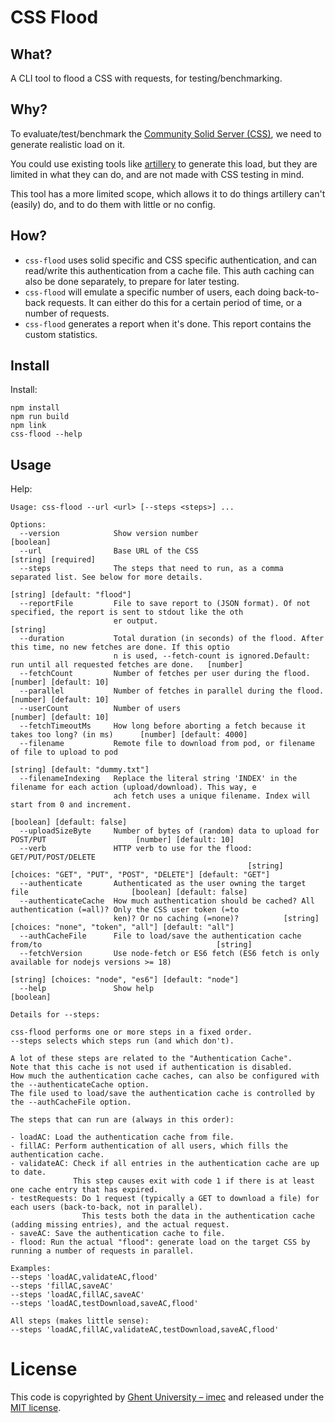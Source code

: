 # CSS Flood

## What?

A CLI tool to flood a CSS with requests, for testing/benchmarking.

## Why?

To evaluate/test/benchmark the [Community Solid Server (CSS)](https://github.com/CommunitySolidServer/CommunitySolidServer), we need to generate realistic load on it.

You could use existing tools like [artillery](https://www.artillery.io/) to generate this load, but they are limited in what they can do, and are not made with CSS testing in mind.

This tool has a more limited scope, which allows it to do things artillery can't (easily) do, and to do them with little or no config.

## How?

- `css-flood` uses solid specific and CSS specific authentication, and can read/write this authentication from a cache file. This auth caching can also be done separately, to prepare for later testing.
- `css-flood` will emulate a specific number of users, each doing back-to-back requests. It can either do this for a certain period of time, or a number of requests.
- `css-flood` generates a report when it's done. This report contains the custom statistics.

## Install

Install:

```
npm install
npm run build
npm link
css-flood --help
```

## Usage

Help:

```
Usage: css-flood --url <url> [--steps <steps>] ...

Options:
  --version            Show version number                                                                     [boolean]
  --url                Base URL of the CSS                                                           [string] [required]
  --steps              The steps that need to run, as a comma separated list. See below for more details.
                                                                                             [string] [default: "flood"]
  --reportFile         File to save report to (JSON format). Of not specified, the report is sent to stdout like the oth
                       er output.                                                                               [string]
  --duration           Total duration (in seconds) of the flood. After this time, no new fetches are done. If this optio
                       n is used, --fetch-count is ignored.Default: run until all requested fetches are done.   [number]
  --fetchCount         Number of fetches per user during the flood.                               [number] [default: 10]
  --parallel           Number of fetches in parallel during the flood.                            [number] [default: 10]
  --userCount          Number of users                                                            [number] [default: 10]
  --fetchTimeoutMs     How long before aborting a fetch because it takes too long? (in ms)      [number] [default: 4000]
  --filename           Remote file to download from pod, or filename of file to upload to pod
                                                                                         [string] [default: "dummy.txt"]
  --filenameIndexing   Replace the literal string 'INDEX' in the filename for each action (upload/download). This way, e
                       ach fetch uses a unique filename. Index will start from 0 and increment.
                                                                                              [boolean] [default: false]
  --uploadSizeByte     Number of bytes of (random) data to upload for POST/PUT                    [number] [default: 10]
  --verb               HTTP verb to use for the flood: GET/PUT/POST/DELETE
                                                     [string] [choices: "GET", "PUT", "POST", "DELETE"] [default: "GET"]
  --authenticate       Authenticated as the user owning the target file                       [boolean] [default: false]
  --authenticateCache  How much authentication should be cached? All authentication (=all)? Only the CSS user token (=to
                       ken)? Or no caching (=none)?          [string] [choices: "none", "token", "all"] [default: "all"]
  --authCacheFile      File to load/save the authentication cache from/to                                       [string]
  --fetchVersion       Use node-fetch or ES6 fetch (ES6 fetch is only available for nodejs versions >= 18)
                                                                     [string] [choices: "node", "es6"] [default: "node"]
  --help               Show help                                                                               [boolean]

Details for --steps:

css-flood performs one or more steps in a fixed order.
--steps selects which steps run (and which don't).

A lot of these steps are related to the "Authentication Cache".
Note that this cache is not used if authentication is disabled.
How much the authentication cache caches, can also be configured with the --authenticateCache option.
The file used to load/save the authentication cache is controlled by the --authCacheFile option.

The steps that can run are (always in this order):

- loadAC: Load the authentication cache from file.
- fillAC: Perform authentication of all users, which fills the authentication cache.
- validateAC: Check if all entries in the authentication cache are up to date.
              This step causes exit with code 1 if there is at least one cache entry that has expired.
- testRequests: Do 1 request (typically a GET to download a file) for each users (back-to-back, not in parallel).
                This tests both the data in the authentication cache (adding missing entries), and the actual request.
- saveAC: Save the authentication cache to file.
- flood: Run the actual "flood": generate load on the target CSS by running a number of requests in parallel.

Examples:
--steps 'loadAC,validateAC,flood'
--steps 'fillAC,saveAC'
--steps 'loadAC,fillAC,saveAC'
--steps 'loadAC,testDownload,saveAC,flood'

All steps (makes little sense):
--steps 'loadAC,fillAC,validateAC,testDownload,saveAC,flood'

```

# License

This code is copyrighted by [Ghent University – imec](http://idlab.ugent.be/) and released under the [MIT license](http://opensource.org/licenses/MIT).
